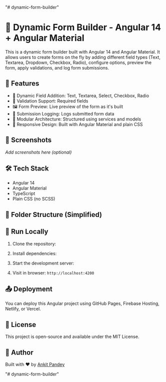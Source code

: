 "# dynamic-form-builder" 
# 🧩 Dynamic Form Builder - Angular 14 + Angular Material

This is a dynamic form builder built with Angular 14 and Angular Material. It allows users to create forms on the fly by adding different field types (Text, Textarea, Dropdown, Checkbox, Radio), configure options, preview the form, apply validations, and log form submissions.

## 🚀 Features

- 🔧 Dynamic Field Addition: Text, Textarea, Select, Checkbox, Radio
- 🧪 Validation Support: Required fields
- 🖼️ Form Preview: Live preview of the form as it's built
- 💾 Submission Logging: Logs submitted form data
- 🧱 Modular Architecture: Structured using services and models
- 📱 Responsive Design: Built with Angular Material and plain CSS

## 📸 Screenshots

*Add screenshots here (optional)*

## 🛠️ Tech Stack

- Angular 14
- Angular Material
- TypeScript
- Plain CSS (no SCSS)

## 📂 Folder Structure (Simplified)


## 🧪 Run Locally

1. Clone the repository:


2. Install dependencies:


3. Start the development server:


4. Visit in browser: `http://localhost:4200`

## 📤 Deployment

You can deploy this Angular project using GitHub Pages, Firebase Hosting, Netlify, or Vercel.

## 📄 License

This project is open-source and available under the MIT License.

## 🙌 Author

Built with ❤️ by [Ankit Pandey](https://github.com/Ankit12911)

"# dynamic-form-builder" 
